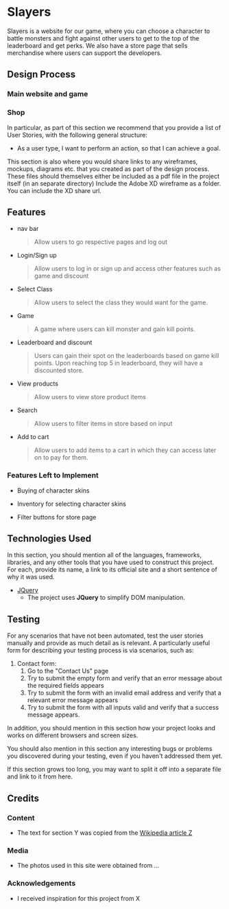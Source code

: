 # Slayers

Slayers is a website for our game, where you can choose a character to battle monsters and fight against other users to get to the top of the leaderboard and get perks. We also have a store page that sells merchandise where users can support the developers.

## Design Process

### Main website and game

### Shop

In particular, as part of this section we recommend that you provide a list of User Stories, with the following general structure:

- As a user type, I want to perform an action, so that I can achieve a goal.

This section is also where you would share links to any wireframes, mockups, diagrams etc. that you created as part of the design process.
These files should themselves either be included as a pdf file in the project itself (in an separate directory)
Include the Adobe XD wireframe as a folder. You can include the XD share url.

## Features

- nav bar

  > Allow users to go respective pages and log out

- Login/Sign up

  > Allow users to log in or sign up and access other features such as game and discount

- Select Class

  > Allow users to select the class they would want for the game.

- Game

  > A game where users can kill monster and gain kill points.

- Leaderboard and discount

  > Users can gain their spot on the leaderboards based on game kill points. Upon reaching top 5 in leaderboard, they will have a discounted store.

- View products

  > Allow users to view store product items

- Search

  > Allow users to filter items in store based on input

- Add to cart
  > Allow users to add items to a cart in which they can access later on to pay for them.

### Features Left to Implement

- Buying of character skins

- Inventory for selecting character skins

- Filter buttons for store page

## Technologies Used

In this section, you should mention all of the languages, frameworks, libraries, and any other tools that you have used to construct this project. For each, provide its name, a link to its official site and a short sentence of why it was used.

- [JQuery](https://jquery.com)
  - The project uses **JQuery** to simplify DOM manipulation.

## Testing

For any scenarios that have not been automated, test the user stories manually and provide as much detail as is relevant. A particularly useful form for describing your testing process is via scenarios, such as:

1. Contact form:
   1. Go to the "Contact Us" page
   2. Try to submit the empty form and verify that an error message about the required fields appears
   3. Try to submit the form with an invalid email address and verify that a relevant error message appears
   4. Try to submit the form with all inputs valid and verify that a success message appears.

In addition, you should mention in this section how your project looks and works on different browsers and screen sizes.

You should also mention in this section any interesting bugs or problems you discovered during your testing, even if you haven't addressed them yet.

If this section grows too long, you may want to split it off into a separate file and link to it from here.

## Credits

### Content

- The text for section Y was copied from the [Wikipedia article Z](https://en.wikipedia.org/wiki/Z)

### Media

- The photos used in this site were obtained from ...

### Acknowledgements

- I received inspiration for this project from X
